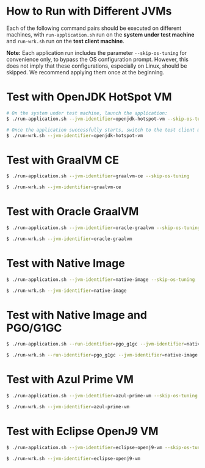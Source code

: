 # How to Run with Different JVMs

Each of the following command pairs should be executed on different machines, with `run-application.sh` run on the **system under test machine** and `run-wrk.sh` run on the **test client machine**.

**Note:** Each application run includes the parameter `--skip-os-tuning` for convenience only, to bypass the OS configuration prompt. However, this does not imply that these configurations, especially on Linux, should be skipped. We recommend applying them once at the beginning.

# Test with OpenJDK HotSpot VM
```bash
# On the system under test machine, launch the application:
$ ./run-application.sh --jvm-identifier=openjdk-hotspot-vm --skip-os-tuning

# Once the application successfully starts, switch to the test client machine and execute the following command:
$ ./run-wrk.sh --jvm-identifier=openjdk-hotspot-vm
```

# Test with GraalVM CE
```bash
$ ./run-application.sh --jvm-identifier=graalvm-ce --skip-os-tuning

$ ./run-wrk.sh --jvm-identifier=graalvm-ce
```

# Test with Oracle GraalVM
```bash
$ ./run-application.sh --jvm-identifier=oracle-graalvm --skip-os-tuning

$ ./run-wrk.sh --jvm-identifier=oracle-graalvm
```

# Test with Native Image
```bash
$ ./run-application.sh --jvm-identifier=native-image --skip-os-tuning

$ ./run-wrk.sh --jvm-identifier=native-image
```

# Test with Native Image and PGO/G1GC
```bash
$ ./run-application.sh --run-identifier=pgo_g1gc --jvm-identifier=native-image --enable-pgo-g1gc --skip-os-tuning

$ ./run-wrk.sh --run-identifier=pgo_g1gc --jvm-identifier=native-image
```

# Test with Azul Prime VM
```bash
$ ./run-application.sh --jvm-identifier=azul-prime-vm --skip-os-tuning

$ ./run-wrk.sh --jvm-identifier=azul-prime-vm
```

# Test with Eclipse OpenJ9 VM
```bash
$ ./run-application.sh --jvm-identifier=eclipse-openj9-vm --skip-os-tuning

$ ./run-wrk.sh --jvm-identifier=eclipse-openj9-vm
```